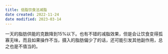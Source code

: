 ```yaml
---
title: 低脂饮食法减脂
date created: 2022-11-24
date modified: 2023-03-14
---
```


一天的脂肪供能的克数降到15%以下。也有不错的减脂效果，但是会让饮食变得孤寡无味，而且如果操作不当，摄入的脂肪偏少了的话，还可能引发其他副作用，总之也是不值当的。
